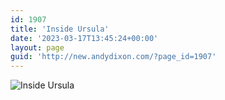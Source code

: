 ```yaml
---
id: 1907
title: 'Inside Ursula'
date: '2023-03-17T13:45:24+00:00'
layout: page
guid: 'http://new.andydixon.com/?page_id=1907'
---
```


![Inside Ursula](https://i0.wp.com/assets.g8x2.ldn.idrivee2-23.com/posters/Inside%20Ursula%2001.jpg?w=1200&ssl=1 "Inside Ursula")